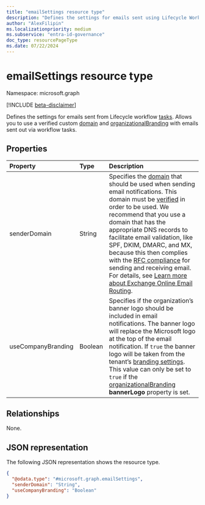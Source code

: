 ```yaml
---
title: "emailSettings resource type"
description: "Defines the settings for emails sent using Lifecycle Workflows."
author: "AlexFilipin"
ms.localizationpriority: medium
ms.subservice: "entra-id-governance"
doc_type: resourcePageType
ms.date: 07/22/2024
---
```


# emailSettings resource type

Namespace: microsoft.graph

[!INCLUDE [beta-disclaimer](../../includes/beta-disclaimer.md)]

Defines the settings for emails sent from Lifecycle workflow [tasks](identitygovernance-task.md). Allows you to use a verified custom [domain](domain.md) and [organizationalBranding](organizationalbranding.md) with emails sent out via workflow tasks.

## Properties

|Property|Type|Description|
|:---|:---|:---|
|senderDomain|String|Specifies the [domain](domain.md) that should be used when sending email notifications. This domain must be [verified](../api/domain-verify.md) in order to be used. We recommend that you use a domain that has the appropriate DNS records to facilitate email validation, like SPF, DKIM, DMARC, and MX, because this then complies with the [RFC compliance](https://www.ietf.org/rfc/rfc2142.txt) for sending and receiving email. For details, see [Learn more about Exchange Online Email Routing](/exchange/mail-flow-best-practices/mail-flow-best-practices).|
|useCompanyBranding|Boolean|Specifies if the organization’s banner logo should be included in email notifications. The banner logo will replace the Microsoft logo at the top of the email notification. If `true` the banner logo will be taken from the tenant’s [branding settings](organizationalbranding.md). This value can only be set to `true` if the [organizationalBranding](organizationalbranding.md) **bannerLogo** property is set. |

## Relationships
None.

## JSON representation
The following JSON representation shows the resource type.
<!-- {
  "blockType": "resource",
  "@odata.type": "microsoft.graph.emailSettings"
}
-->
``` json
{
  "@odata.type": "#microsoft.graph.emailSettings",
  "senderDomain": "String",
  "useCompanyBranding": "Boolean"
}
```
